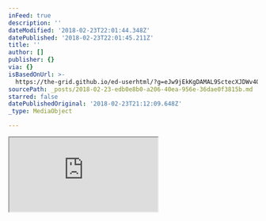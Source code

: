 ```yaml
---
inFeed: true
description: ''
dateModified: '2018-02-23T22:01:44.348Z'
datePublished: '2018-02-23T22:01:45.211Z'
title: ''
author: []
publisher: {}
via: {}
isBasedOnUrl: >-
  https://the-grid.github.io/ed-userhtml/?g=eJw9jEkKgDAMAL9SctecXJDWv4Qo2kIXmij6ew-KxxmGscLVFzV6l9WBrpdioJNeC2YhpeZImivvDVMs5LfkoBvGHoxUdrCrFpkQv6jlHDHIj9GnNgjMFt_l_AAbICht
sourcePath: _posts/2018-02-23-edb0e8b0-a206-40ea-956e-36dae0f3815b.md
starred: false
datePublishedOriginal: '2018-02-23T21:12:09.648Z'
_type: MediaObject

---
```

<iframe src="https://the-grid.github.io/ed-userhtml/?g=eJzNlEtu2zAQhtf1KVht3AKmFSdtYsgPIJu0BdIs4vYAI2osj8MXyJEb90S5Ry5WyrJbI4jRbbQi_3mSHzXTqAJ5Frz1OMsYHzlfwwY6NRMVMMjGsgtqJRUYD1TbWfb5anyZiRjULFsx-1jk-d5pqJzJ1_Hv1pAdrmM2n-ZdynlvunTBzHvvphVthNIQ4ywDjYGlwRihxhdVUaNBy3unNlMKbOPJ-ua48eyQDQ2QTt16bsLJbDunTPTE4fMaFK6crjDMsusqpGZQ7L0ib3WqUrqQrDJARU0sxIV_nHRSYZ3FydJZlpF-YzG6TKbddgmG9LYQ_e9pFzEE4P5A9CV4r1HGbWQ0rTBc3NwtfqRTyHusGw2hFRdgxU0Aqygq1wr3rnS8Wy2wdih-fmvXX1FvkEmBuMMGW-W2UVSB-JJiq50QwUaZytOyPzEQarIyZWJnCjEKaMR7Mt4FBssTD1VFtpbs_Gnj_4I1LrkQ5yesgerVK-Ysb7GWTUptDywVaJ1akaCYnD0FMzalIf7HCdRDHVxjK6mcdqEIdflhdPVpIM4vxgNx9rFj8wt3ffTLBL1_TG_8humpJsR0IuEdWcZwfH-vPM83y7qimH64dLVkNVmUpXbq4dihAydacmcJWUeNtH4hHf9_aTaU82ulnp-iSDMs8fOpKj0_BZzmZRoc3dNKIyjfzaA_pva5XQ" height="150" style=""></iframe>